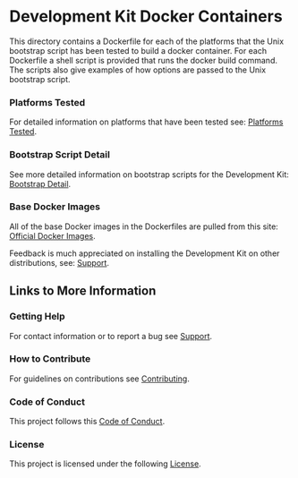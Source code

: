 # Development Kit Docker Containers

This directory contains a Dockerfile for each of the platforms that the 
Unix bootstrap script has been tested to build a docker container.
For each Dockerfile a shell script is provided that runs
the docker build command.
The scripts also give examples of how options are passed to the
Unix bootstrap script.

### Platforms Tested

For detailed information on platforms that have been tested see:
[Platforms Tested](https://github.com/pavedroad-io/pavedroad/blob/master/devkit/PLATFORMS.md).

### Bootstrap Script Detail

See more detailed information on bootstrap scripts for the Development Kit:
[Bootstrap Detail](https://github.com/pavedroad-io/pavedroad/blob/master/devkit/BOOTSTRAP.md).

### Base Docker Images

All of the base Docker images in the Dockerfiles are pulled from this site:
[Official Docker Images](https://hub.docker.com/search?q=&type=image&image_filter=official).

Feedback is much appreciated on installing the Development Kit on other distributions,
see: [Support](https://github.com/pavedroad-io/pavedroad/blob/master/SUPPORT.md).

## Links to More Information

### Getting Help
For contact information or to report a bug see [Support](https://github.com/pavedroad-io/pavedroad/blob/master/SUPPORT.md).
### How to Contribute
For guidelines on contributions see [Contributing](https://github.com/pavedroad-io/pavedroad/blob/master/CONTRIBUTING.md).
### Code of Conduct
This project follows this [Code of Conduct](https://github.com/pavedroad-io/pavedroad/blob/master/CODE_OF_CONDUCT.md).
### License
This project is licensed under the following [License](https://github.com/pavedroad-io/pavedroad/blob/master/LICENSE).

